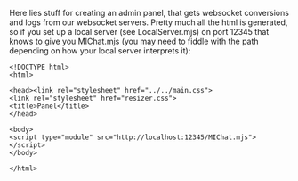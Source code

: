 Here lies stuff for creating an admin panel, that gets websocket conversions and logs from our websocket
servers. Pretty much all the html is generated, so if you set up a local server (see LocalServer.mjs) on port 12345
that knows to give you MIChat.mjs (you may need to fiddle with the path depending on how your local server interprets it):

```
<!DOCTYPE html>
<html>

<head><link rel="stylesheet" href="../../main.css">
<link rel="stylesheet" href="resizer.css">
<title>Panel</title>
</head>

<body>
<script type="module" src="http://localhost:12345/MIChat.mjs"></script>
</body>

</html>
```
